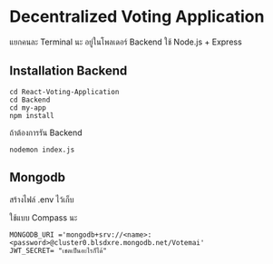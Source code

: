 # Decentralized Voting Application

แยกคนละ Terminal นะ 
อยู่ในโพลเดอร์ Backend ใช้ Node.js + Express 

## Installation Backend 

```shell
cd React-Voting-Application 
cd Backend 
cd my-app
npm install
```

ถ้าต้องการรัน Backend

```shell
ืnodemon index.js
```

## Mongodb

สร้างไฟล์ .env ไว้เก็บ 

ใช้แบบ Compass นะ

```shell
MONGODB_URI ='mongodb+srv://<name>:<password>@cluster0.blsdxre.mongodb.net/Votemai'
JWT_SECRET= "เชตเป็นอะไรก็ได้"
```




